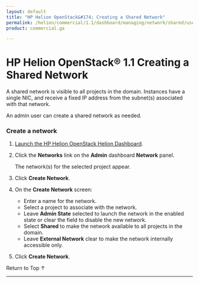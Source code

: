 ```yaml
---
layout: default
title: "HP Helion OpenStack&#174; Creating a Shared Network"
permalink: /helion/commercial/1.1/dashboard/managing/network/shared/users/
product: commercial.ga

---
```

<!--PUBLISHED-->

<script>

function PageRefresh {
onLoad="window.refresh"
}

PageRefresh();

</script>

<!--
<p style="font-size: small;"> <a href="/helion/commercial/1.1/ga1/install/">&#9664; PREV</a> | <a href="/helion/commercial/1.1/ga1/install-overview/">&#9650; UP</a> | <a href="/helion/commercial/1.1/ga1/">NEXT &#9654;</a> 
-->

# HP Helion OpenStack&#174; 1.1 Creating a Shared Network

A shared network is visible to all projects in the domain. Instances have a single NIC, and receive a fixed IP address from the subnet(s) associated with that network. 

An admin user can create a shared network as needed. 

### Create a network</h3>

1. [Launch the HP Helion OpenStack Helion Dashboard](/helion/openstack/1.1/dashboard/login/).

2. Click the **Networks** link on the **Admin** dashboard **Network** panel.

	The network(s) for the selected project appear. 

3. Click **Create Network**.

4. On the **Create Network** screen:

	* Enter a name for the network.</li>
	* Select a project to associate with the network.</li>
	* Leave **Admin State** selected to launch the network in the enabled state or clear the field to disable the new network.</li>
	* Select **Shared** to make the network available to all projects in the domain.</li>
	* Leave **External Network** clear to make the network internally accessible only.</li>

5. Click **Create Network**.  

<a href="#top" style="padding:14px 0px 14px 0px; text-decoration: none;"> Return to Top &#8593; </a>


----
